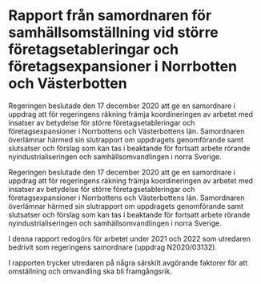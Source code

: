 # Rapport från samordnaren för samhällsomställning vid större företagsetableringar och företagsexpansioner i Norrbotten och Västerbotten

Regeringen beslutade den 17 december 2020 att ge en samordnare i uppdrag att för regeringens räkning främja koordineringen av arbetet med insatser av betydelse för större företagsetableringar och företagsexpansioner i Norrbottens och Västerbottens län. Samordnaren överlämnar härmed sin slutrapport om uppdragets genomförande samt slutsatser och förslag som kan tas i beaktande för fortsatt arbete rörande nyindustrialiseringen och samhällsomvandlingen i norra Sverige.

Regeringen beslutade den 17 december 2020 att ge en samordnare i uppdrag att för regeringens räkning främja koordineringen av arbetet med insatser av betydelse för större företagsetableringar och företagsexpansioner i Norrbottens och Västerbottens län. Samordnaren överlämnar härmed sin slutrapport om uppdragets genomförande samt slutsatser och förslag som kan tas i beaktande för fortsatt arbete rörande nyindustrialiseringen och samhällsomvandlingen i norra Sverige.

I denna rapport redogörs för arbetet under 2021 och 2022 som utredaren bedrivit som regeringens samordnare (uppdrag N2020/03132).

I rapporten trycker utredaren på några särskilt avgörande faktorer för att omställning och omvandling ska bli framgångsrik.
